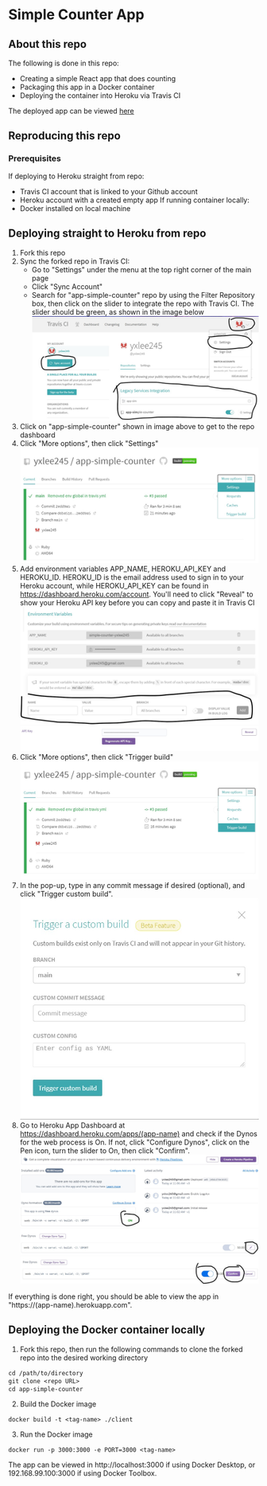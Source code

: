 # Simple Counter App

## About this repo
The following is done in this repo:
- Creating a simple React app that does counting
- Packaging this app in a Docker container
- Deploying the container into Heroku via Travis CI

The deployed app can be viewed [here](https://simple-counter-yxlee245.herokuapp.com/)

## Reproducing this repo

### Prerequisites
If deploying to Heroku straight from repo:
- Travis CI account that is linked to your Github account
- Heroku account with a created empty app
If running container locally:
- Docker installed on local machine

## Deploying straight to Heroku from repo
1. Fork this repo
2. Sync the forked repo in Travis CI:
    - Go to "Settings" under the menu at the top right corner of the main page
    - Click "Sync Account"
    - Search for "app-simple-counter" repo by using the Filter Repository box, then click on the slider to integrate the repo with Travis CI. The slider should be green, as shown in the image below
    ![Travis CI sync](imgs/travis-ci-repo.jpg)
3. Click on "app-simple-counter" shown in image above to get to the repo dashboard
4. Click "More options", then click "Settings"
    ![Travis CI settings 1](imgs/travis-ci-settings-1.jpg)
5. Add environment variables APP_NAME, HEROKU_API_KEY and HEROKU_ID. HEROKU_ID is the email address used to sign in to your Heroku account, while HEROKU_API_KEY can be found in https://dashboard.heroku.com/account. You'll need to click "Reveal" to show your Heroku API key before you can copy and paste it in Travis CI
    ![Travis CI settings 2](imgs/travis-ci-settings-2.jpg)
    ![Heroku API Key](imgs/heroku-api-key.jpg)
6. Click "More options", then click "Trigger build"
    ![Travis CI trigger build 1](imgs/travis-ci-trigger-build-1.jpg)
7. In the pop-up, type in any commit message if desired (optional), and click "Trigger custom build".
    ![Travis CI trigger build 2](imgs/travis-ci-trigger-build-2.jpg)
8. Go to Heroku App Dashboard at https://dashboard.heroku.com/apps/(app-name) and check if the Dynos for the web process is On. If not, click "Configure Dynos", click on the Pen icon, turn the slider to On, then click "Confirm".
    ![Heroku Dynos 1](imgs/heroku-dynos-1.jpg)
    ![Heroku Dynos 2](imgs/heroku-dynos-2.jpg)
    ![Heroku Dynos 3](imgs/heroku-dynos-3.jpg)

If everything is done right, you should be able to view the app in "https://(app-name).herokuapp.com".

## Deploying the Docker container locally
1. Fork this repo, then run the following commands to clone the forked repo into the desired working directory
```
cd /path/to/directory
git clone <repo URL>
cd app-simple-counter
```
2. Build the Docker image
```
docker build -t <tag-name> ./client
```
3. Run the Docker image
```
docker run -p 3000:3000 -e PORT=3000 <tag-name>
```

The app can be viewed in http://localhost:3000 if using Docker Desktop, or 192.168.99.100:3000 if using Docker Toolbox.